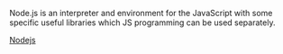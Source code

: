 Node.js is an interpreter and environment for the JavaScript with some specific useful libraries which JS programming can be used separately.  

[Nodejs](https://nodejs.org/)